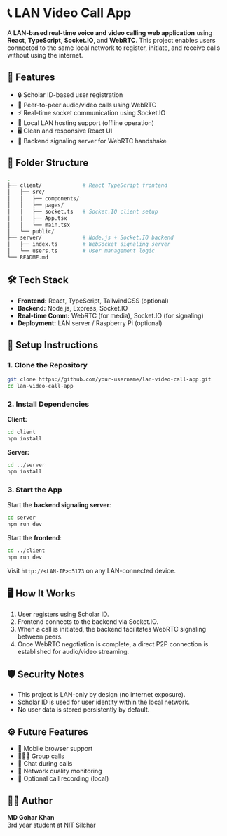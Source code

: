 # 📞 LAN Video Call App

A **LAN-based real-time voice and video calling web application** using **React**, **TypeScript**, **Socket.IO**, and **WebRTC**. This project enables users connected to the same local network to register, initiate, and receive calls without using the internet.

## 🚀 Features

- 🔒 Scholar ID-based user registration  
- 🔗 Peer-to-peer audio/video calls using WebRTC  
- ⚡ Real-time socket communication using Socket.IO  
- 📡 Local LAN hosting support (offline operation)  
- 🖥️ Clean and responsive React UI  
- 🔧 Backend signaling server for WebRTC handshake  

## 📂 Folder Structure

```bash
.
├── client/             # React TypeScript frontend
│   ├── src/
│   │   ├── components/
│   │   ├── pages/
│   │   ├── socket.ts   # Socket.IO client setup
│   │   ├── App.tsx
│   │   └── main.tsx
│   └── public/
├── server/             # Node.js + Socket.IO backend
│   ├── index.ts        # WebSocket signaling server
│   └── users.ts        # User management logic
└── README.md
```

## 🛠️ Tech Stack

- **Frontend:** React, TypeScript, TailwindCSS (optional)
- **Backend:** Node.js, Express, Socket.IO
- **Real-time Comm:** WebRTC (for media), Socket.IO (for signaling)
- **Deployment:** LAN server / Raspberry Pi (optional)

## 🔧 Setup Instructions

### 1. Clone the Repository

```bash
git clone https://github.com/your-username/lan-video-call-app.git
cd lan-video-call-app
```

### 2. Install Dependencies

**Client:**

```bash
cd client
npm install
```

**Server:**

```bash
cd ../server
npm install
```

### 3. Start the App

Start the **backend signaling server**:

```bash
cd server
npm run dev
```

Start the **frontend**:

```bash
cd ../client
npm run dev
```

Visit `http://<LAN-IP>:5173` on any LAN-connected device.

## 🖥️ How It Works

1. User registers using Scholar ID.
2. Frontend connects to the backend via Socket.IO.
3. When a call is initiated, the backend facilitates WebRTC signaling between peers.
4. Once WebRTC negotiation is complete, a direct P2P connection is established for audio/video streaming.

## 🛡️ Security Notes

- This project is LAN-only by design (no internet exposure).
- Scholar ID is used for user identity within the local network.
- No user data is stored persistently by default.

## ⚙️ Future Features

- 📱 Mobile browser support
- 🧑‍🤝‍🧑 Group calls
- 🧾 Chat during calls
- 🧪 Network quality monitoring
- 💾 Optional call recording (local)

## 🧑‍💻 Author

**MD Gohar Khan**  
3rd year student at NIT Silchar  

